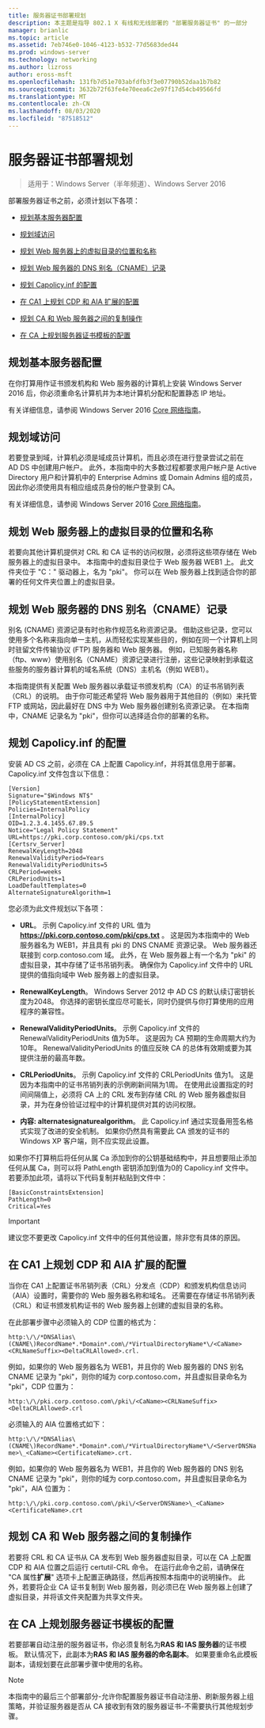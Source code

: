 ```yaml
---
title: 服务器证书部署规划
description: 本主题是指导 802.1 X 有线和无线部署的 "部署服务器证书" 的一部分
manager: brianlic
ms.topic: article
ms.assetid: 7eb746e0-1046-4123-b532-77d5683ded44
ms.prod: windows-server
ms.technology: networking
ms.author: lizross
author: eross-msft
ms.openlocfilehash: 131fb7d51e703abfdfb3f3e07790b52daa1b7b82
ms.sourcegitcommit: 3632b72f63fe4e70eea6c2e97f17d54cb49566fd
ms.translationtype: MT
ms.contentlocale: zh-CN
ms.lasthandoff: 08/03/2020
ms.locfileid: "87518512"
---
```

# <a name="server-certificate-deployment-planning"></a>服务器证书部署规划

>适用于：Windows Server（半年频道）、Windows Server 2016

部署服务器证书之前，必须计划以下各项：

- [规划基本服务器配置](#bkmk_basic)

- [规划域访问](#bkmk_domain)

- [规划 Web 服务器上的虚拟目录的位置和名称](#bkmk_virtual)

- [规划 Web 服务器的 DNS 别名（CNAME）记录](#bkmk_cname)

- [规划 Capolicy.inf 的配置](#bkmk_capolicy)

- [在 CA1 上规划 CDP 和 AIA 扩展的配置](#bkmk_cdp)

- [规划 CA 和 Web 服务器之间的复制操作](#bkmk_copy)

- [在 CA 上规划服务器证书模板的配置](#bkmk_template)

## <a name="plan-basic-server-configuration"></a><a name="bkmk_basic"></a>规划基本服务器配置
在你打算用作证书颁发机构和 Web 服务器的计算机上安装 Windows Server 2016 后，你必须重命名计算机并为本地计算机分配和配置静态 IP 地址。

有关详细信息，请参阅 Windows Server 2016 [Core 网络指南](../../../core-network-guide/Core-Network-Guide.md)。

## <a name="plan-domain-access"></a><a name="bkmk_domain"></a>规划域访问
若要登录到域，计算机必须是域成员计算机，而且必须在进行登录尝试之前在 AD DS 中创建用户帐户。 此外，本指南中的大多数过程都要求用户帐户是 Active Directory 用户和计算机中的 Enterprise Admins 或 Domain Admins 组的成员，因此你必须使用具有相应组成员身份的帐户登录到 CA。

有关详细信息，请参阅 Windows Server 2016 [Core 网络指南](../../../core-network-guide/Core-Network-Guide.md)。

## <a name="plan-the-location-and-name-of-the-virtual-directory-on-your-web-server"></a><a name="bkmk_virtual"></a>规划 Web 服务器上的虚拟目录的位置和名称
若要向其他计算机提供对 CRL 和 CA 证书的访问权限，必须将这些项存储在 Web 服务器上的虚拟目录中。 本指南中的虚拟目录位于 Web 服务器 WEB1 上。 此文件夹位于 "C：" 驱动器上，名为 "pki"。 你可以在 Web 服务器上找到适合你的部署的任何文件夹位置上的虚拟目录。

## <a name="plan-a-dns-alias-cname-record-for-your-web-server"></a><a name="bkmk_cname"></a>规划 Web 服务器的 DNS 别名（CNAME）记录
别名 (CNAME) 资源记录有时也称作规范名称资源记录。 借助这些记录，您可以使用多个名称来指向单一主机，从而轻松实现某些目的，例如在同一个计算机上同时驻留文件传输协议 (FTP) 服务器和 Web 服务器。 例如，已知服务器名称（ftp、www）使用别名（CNAME）资源记录进行注册，这些记录映射到承载这些服务的服务器计算机的域名系统（DNS）主机名（例如 WEB1）。

本指南提供有关配置 Web 服务器以承载证书颁发机构（CA）的证书吊销列表（CRL）的说明。 由于你可能还希望将 Web 服务器用于其他目的（例如）来托管 FTP 或网站，因此最好在 DNS 中为 Web 服务器创建别名资源记录。 在本指南中，CNAME 记录名为 "pki"，但你可以选择适合你的部署的名称。

## <a name="plan-configuration-of-capolicyinf"></a><a name="bkmk_capolicy"></a>规划 Capolicy.inf 的配置
安装 AD CS 之前，必须在 CA 上配置 Capolicy.inf，并将其信息用于部署。 Capolicy.inf 文件包含以下信息：

```
[Version]
Signature="$Windows NT$"
[PolicyStatementExtension]
Policies=InternalPolicy
[InternalPolicy]
OID=1.2.3.4.1455.67.89.5
Notice="Legal Policy Statement"
URL=https://pki.corp.contoso.com/pki/cps.txt
[Certsrv_Server]
RenewalKeyLength=2048
RenewalValidityPeriod=Years
RenewalValidityPeriodUnits=5
CRLPeriod=weeks
CRLPeriodUnits=1
LoadDefaultTemplates=0
AlternateSignatureAlgorithm=1
```

您必须为此文件规划以下各项：

- **URL**。 示例 Capolicy.inf 文件的 URL 值为 **https://pki.corp.contoso.com/pki/cps.txt** 。 这是因为本指南中的 Web 服务器名为 WEB1，并且具有 pki 的 DNS CNAME 资源记录。 Web 服务器还联接到 corp.contoso.com 域。 此外，在 Web 服务器上有一个名为 "pki" 的虚拟目录，其中存储了证书吊销列表。 确保你为 Capolicy.inf 文件中的 URL 提供的值指向域中 Web 服务器上的虚拟目录。

- **RenewalKeyLength**。 Windows Server 2012 中 AD CS 的默认续订密钥长度为2048。 你选择的密钥长度应尽可能长，同时仍提供与你打算使用的应用程序的兼容性。

- **RenewalValidityPeriodUnits**。 示例 Capolicy.inf 文件的 RenewalValidityPeriodUnits 值为5年。 这是因为 CA 预期的生命周期大约为10年。 RenewalValidityPeriodUnits 的值应反映 CA 的总体有效期或要为其提供注册的最高年数。

- **CRLPeriodUnits**。 示例 Capolicy.inf 文件的 CRLPeriodUnits 值为1。 这是因为本指南中的证书吊销列表的示例刷新间隔为1周。 在使用此设置指定的时间间隔值上，必须将 CA 上的 CRL 发布到存储 CRL 的 Web 服务器虚拟目录，并为在身份验证过程中的计算机提供对其的访问权限。

- **内容: alternatesignaturealgorithm**。 此 Capolicy.inf 通过实现备用签名格式实现了改进的安全机制。 如果你仍然具有需要此 CA 颁发的证书的 Windows XP 客户端，则不应实现此设置。

如果你不打算稍后将任何从属 Ca 添加到你的公钥基础结构中，并且想要阻止添加任何从属 Ca，则可以将 PathLength 密钥添加到值为0的 Capolicy.inf 文件中。 若要添加此项，请将以下代码复制并粘贴到文件中：

```
[BasicConstraintsExtension]
PathLength=0
Critical=Yes
```

> [!IMPORTANT]
> 建议您不要更改 Capolicy.inf 文件中的任何其他设置，除非您有具体的原因。

## <a name="plan-configuration-of-the-cdp-and-aia-extensions-on-ca1"></a><a name="bkmk_cdp"></a>在 CA1 上规划 CDP 和 AIA 扩展的配置
当你在 CA1 上配置证书吊销列表（CRL）分发点（CDP）和颁发机构信息访问（AIA）设置时，需要你的 Web 服务器名称和域名。 还需要在存储证书吊销列表（CRL）和证书颁发机构证书的 Web 服务器上创建的虚拟目录的名称。

在此部署步骤中必须输入的 CDP 位置的格式为：

`http:\/\/*DNSAlias\(CNAME\)RecordName*.*Domain*.com\/*VirtualDirectoryName*\/<CaName><CRLNameSuffix><DeltaCRLAllowed>.crl.`

例如，如果你的 Web 服务器名为 WEB1，并且你的 Web 服务器的 DNS 别名 CNAME 记录为 "pki"，则你的域为 corp.contoso.com，并且虚拟目录命名为 "pki"，CDP 位置为：

`http:\/\/pki.corp.contoso.com\/pki\/<CaName><CRLNameSuffix><DeltaCRLAllowed>.crl`

必须输入的 AIA 位置格式如下：

`http:\/\/*DNSAlias\(CNAME\)RecordName*.*Domain*.com\/*VirtualDirectoryName*\/<ServerDNSName>\_<CaName><CertificateName>.crt.`

例如，如果你的 Web 服务器名为 WEB1，并且你的 Web 服务器的 DNS 别名 CNAME 记录为 "pki"，则你的域为 corp.contoso.com，并且虚拟目录命名为 "pki"，AIA 位置为：

`http:\/\/pki.corp.contoso.com\/pki\/<ServerDNSName>\_<CaName><CertificateName>.crt`

## <a name="plan-the-copy-operation-between-the-ca-and-the-web-server"></a><a name="bkmk_copy"></a>规划 CA 和 Web 服务器之间的复制操作
若要将 CRL 和 CA 证书从 CA 发布到 Web 服务器虚拟目录，可以在 CA 上配置 CDP 和 AIA 位置之后运行 certutil-CRL 命令。 在运行此命令之前，请确保在 "CA 属性**扩展**" 选项卡上配置正确路径，然后再按照本指南中的说明操作。 此外，若要将企业 CA 证书复制到 Web 服务器，则必须已在 Web 服务器上创建了虚拟目录，并将该文件夹配置为共享文件夹。

## <a name="plan-the-configuration-of-the-server-certificate-template-on-the-ca"></a><a name="bkmk_template"></a>在 CA 上规划服务器证书模板的配置
若要部署自动注册的服务器证书，你必须复制名为**RAS 和 IAS 服务器**的证书模板。 默认情况下，此副本为**RAS 和 IAS 服务器的命名副本**。 如果要重命名此模板副本，请规划要在此部署步骤中使用的名称。

> [!NOTE]
> 本指南中的最后三个部署部分-允许你配置服务器证书自动注册、刷新服务器上组策略，并验证服务器是否从 CA 接收到有效的服务器证书-不需要执行其他规划步骤。
